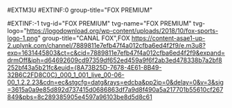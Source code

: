 #EXTM3U
#EXTINF:0 group-title="FOX PREMIUM"

#EXTINF:-1 tvg-id="FOX PREMIUM" tvg-name="FOX PREMIUM" tvg-logo="https://logodownload.org/wp-content/uploads/2018/10/fox-sports-logo-1.png" group-title="CANAL FOX",FOX 
https://content-asae1-up-2.uplynk.com/channel/7889811e7efb47f4a012cfba6ed4f2f9/e.m3u8?exp=1631445803&ct=c&cid=7889811e7efb47f4a012cfba6ed4f2f9&expand=drmOff&iph=d64692609cd97359df652ed459a9f6f2ab3ed478338b7a2bf8252bf43a5b21fc&euid={8A73B25D-7678-4E61-8B49-32B6C2FD8C0C}_000_1_001_live_00-06-00_1.2.2.23&cdn=ec&stgcfg=datg&rays=edcba&pp2ip=0&delay=0&v=3&sig=3615a0a9e85d892d737415d0686863df7a9d8f490a5a217701b55610cf267849&pbs=8c289385905e4597a96103be8d5d8c61

